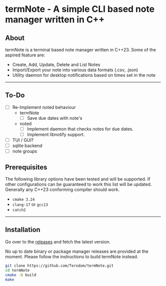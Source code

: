 # termNote - A simple CLI based note manager written in C++

## About

termNote is a terminal based note manager written in C++23.
Some of the aspired feature are:

- Create, Add, Update, Delete and List Notes
- Import/Export your note into various data formats (.csv, .json)
- Utility daemon for desktop notifications based on times set in the note

* * *

## To-Do
- [ ] Re-Implement noted behaviour
    - termNote
        - [ ] Save due dates with note's
    - noted
        - [ ] Implement daemon that checks notes for due dates.
        - [ ] Implement libnotify support.
- [ ] TUI / GUI?
- [ ] sqlite backend
- [ ] note groups

## Prerequisites

The following library options have been tested and will be supported. If other configurations can be guaranteed to work this list will be updated.
Generally any C++23 conforming compiler should work.

- `cmake 3.24`
- `clang-17` or `gcc13`
- `catch2`

* * *

## Installation

Go over to the [releases](https://github.com/muxelplexer/termNote/releases) and fetch the latest version.

No up to date binary or package manager releases are provided at the moment. Please follow the instructions to build termNote instead.

```bash
git clone https://github.com/Terodom/termNote.git
cd termNote
cmake -B build
make
```

